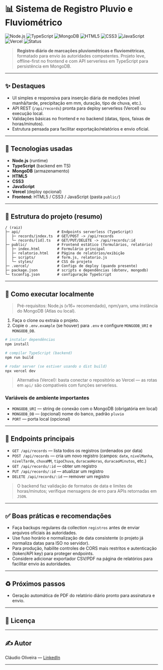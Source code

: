 # 📊 Sistema de Registro Pluvio e Fluviométrico

![Node.js](https://img.shields.io/badge/Node.js-339933?style=for-the-badge\&logo=node.js\&logoColor=white) ![TypeScript](https://img.shields.io/badge/TypeScript-3178C6?style=for-the-badge\&logo=typescript\&logoColor=white) ![MongoDB](https://img.shields.io/badge/MongoDB-47A248?style=for-the-badge\&logo=mongodb\&logoColor=white) ![HTML5](https://img.shields.io/badge/HTML5-E34F26?style=for-the-badge\&logo=html5\&logoColor=white) ![CSS3](https://img.shields.io/badge/CSS3-1572B6?style=for-the-badge\&logo=css3\&logoColor=white) ![JavaScript](https://img.shields.io/badge/JavaScript-F7DF1E?style=for-the-badge\&logo=javascript\&logoColor=black) ![Vercel](https://img.shields.io/badge/Vercel-000000?style=for-the-badge\&logo=vercel\&logoColor=white) ![Status](https://img.shields.io/badge/status-em%20andamento-yellow?style=for-the-badge)


> **Registro diário de marcações pluviométricas e fluviométricas**, formatado para envio às autoridades competentes. Projeto leve, offline-first no frontend e com API serverless em TypeScript para persistência em MongoDB.

---

## ✨ Destaques

* UI simples e responsiva para inserção diária de medições (nível manhã/tarde, precipitação em mm, duração, tipo de chuva, etc.).
* API REST (`/api/records`) pronta para deploy serverless (Vercel) ou execução local.
* Validações básicas no frontend e no backend (datas, tipos, faixas de horas/minutos).
* Estrutura pensada para facilitar exportação/relatórios e envio oficial.

---

## 🧭 Tecnologias usadas

* **Node.js** (runtime)
* **TypeScript** (backend em TS)
* **MongoDB** (armazenamento)
* **HTML5**
* **CSS3**
* **JavaScript**
* **Vercel** (deploy opcional)
* **Frontend:** HTML5 / CSS3 / JavaScript (pasta `public/`)

---

## 📁 Estrutura do projeto (resumo)

```
/ (raiz)
├─ api/                 # Endpoints serverless (TypeScript)
│  ├─ records/index.ts  # GET/POST -> /api/records
│  └─ records/[id].ts   # GET/PUT/DELETE -> /api/records/:id
├─ public/              # Frontend estático (formulários, relatório)
│  ├─ index.html        # Formulário principal
│  ├─ relatorio.html    # Página de relatórios/exibição
│  ├─ scripts/          # form.js, relatorio.js
│  └─ styles/           # CSS do projeto
├─ .vercel/             # Configs de deploy (quando presente)
├─ package.json         # scripts e dependências (dotenv, mongodb)
└─ tsconfig.json        # configuração TypeScript
```

---

## 🚀 Como executar localmente

> Pré-requisitos: Node.js (v16+ recomendado), npm/yarn, uma instância do MongoDB (Atlas ou local).

1. Faça o clone ou extraia o projeto.
2. Copie o `.env.example` (se houver) para `.env` e configure `MONGODB_URI` e `MONGODB_DB`.

```bash
# instalar dependências
npm install

# compilar TypeScript (backend)
npm run build

# rodar server (se estiver usando o dist build)
npx vercel dev
```

> Alternativa (Vercel): basta conectar o repositório ao Vercel — as rotas em `api/` são compatíveis com funções serverless.

### Variáveis de ambiente importantes

* `MONGODB_URI` — string de conexão com o MongoDB (obrigatória em local)
* `MONGODB_DB` — (opcional) nome do banco, padrão `pluvio`
* `PORT` — porta local (opcional)

---

## 🧪 Endpoints principais

* `GET /api/records` — lista todos os registros (ordenados por data)
* `POST /api/records` — cria um novo registro (campos: `date`, `nivelManha`, `nivelTarde`, `chuvaMM`, `tipoChuva`, `duracaoHoras`, `duracaoMinutos`, etc.)
* `GET /api/records/:id` — obter um registro
* `PUT /api/records/:id` — atualizar um registro
* `DELETE /api/records/:id` — remover um registro

> O backend faz validação de formatos de data e limites de horas/minutos; verifique mensagens de erro para APIs retornadas em `JSON`.

---

## ✅ Boas práticas e recomendações

* Faça backups regulares da collection `registros` antes de enviar arquivos oficiais às autoridades.
* Use fuso horário e normalização de data consistente (o projeto já normaliza datas para ISO no servidor).
* Para produção, habilite controles de CORS mais restritos e autenticação (token/API key) para proteger endpoints.
* Considere adicionar exportador CSV/PDF na página de relatórios para facilitar envio às autoridades.

---

## ♻️ Próximos passos 

* Geração automática de PDF do relatório diário pronto para assinatura e envio.

---

## 🧾 Licença



---

## ✍️ Autor

Cláudio Oliveira — [LinkedIn](https://www.linkedin.com/in/claudiohpo)

---

